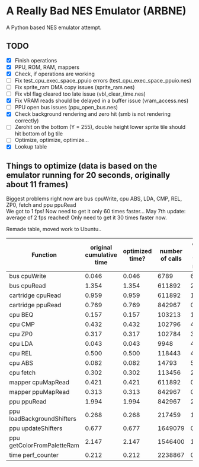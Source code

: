 # A Really Bad NES Emulator (ARBNE)
A Python based NES emulator attempt.

## TODO
- [x] Finish operations
- [x] PPU, ROM, RAM, mappers
- [x] Check, if operations are working
- [ ] Fix test_cpu_exec_space_ppuio errors (test_cpu_exec_space_ppuio.nes)
- [ ] Fix sprite_ram DMA copy issues (sprite_ram.nes)
- [ ] Fix vbl flag cleared too late issue (vbl_clear_time.nes)
- [x] Fix VRAM reads should be delayed in a buffer issue (vram_access.nes)
- [ ] PPU open bus issues (ppu_open_bus.nes)
- [x] Check background rendering and zero hit (smb is not rendering correctly)
- [ ] Zerohit on the bottom (Y = 255), double height lower sprite tile should hit bottom of bg tile
- [ ] Optimize, optimize, optimize...
- [x] Lookup table

## Things to optimize (data is based on the emulator running for 20 seconds, originally about 11 frames)
Biggest problems right now are bus cpuWrite, cpu ABS, LDA, CMP, REL, ZP0, fetch and ppu ppuRead  
We got to 1 fps! Now need to get it only 60 times faster...
May 7th update: average of 2 fps reached! Only need to get it 30 times faster now. 


Remade table, moved work to Ubuntu..

| Function                   | original cumulative time | optimized time? | number of calls | calls to time ratio |
| -------------------------- | ------------------------ | --------------- | --------------- | ------------------- |
| bus cpuWrite               | 0.046                    | 0.046           | 6789            | 6.776               |
| bus cpuRead                | 1.354                    | 1.354           | 611892          | 2.213               |
| cartridge cpuRead          | 0.959                    | 0.959           | 611892          | 1.567               |
| cartridge ppuRead          | 0.769                    | 0.769           | 842967          | 0.912               |
| cpu BEQ                    | 0.157                    | 0.157           | 103213          | 1.521               |
| cpu CMP                    | 0.432                    | 0.432           | 102796          | 4.202               |
| cpu ZP0                    | 0.317                    | 0.317           | 102784          | 3.084               |
| cpu LDA                    | 0.043                    | 0.043           | 9948            | 4.322               |
| cpu REL                    | 0.500                    | 0.500           | 118443          | 4.221               |
| cpu ABS                    | 0.082                    | 0.082           | 14793           | 5.543               |
| cpu fetch                  | 0.302                    | 0.302           | 113456          | 2.662               |
| mapper cpuMapRead          | 0.421                    | 0.421           | 611892          | 0.688               |
| mapper ppuMapRead          | 0.313                    | 0.313           | 842967          | 0.371               |
| ppu ppuRead                | 1.994                    | 1.994           | 842967          | 2.365               |
| ppu loadBackgroundShifters | 0.268                    | 0.268           | 217459          | 1.232               |
| ppu updateShifters         | 0.677                    | 0.677           | 1649079         | 0.411               |
| ppu getColorFromPaletteRam | 2.147                    | 2.147           | 1546400         | 1.388               |
| time perf_counter          | 0.212                    | 0.212           | 2238867         | 0.094               |
